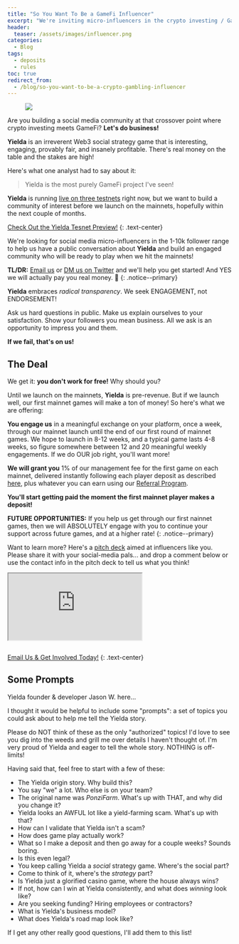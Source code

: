 ```yaml
---
title: "So You Want To Be a GameFi Influencer"
excerpt: "We're inviting micro-influencers in the crypto investing / GameFi crossover space to help us build our user community!"
header:
  teaser: /assets/images/influencer.png
categories:
  - Blog
tags:
  - deposits
  - rules
toc: true
redirect_from:
  - /blog/so-you-want-to-be-a-crypto-gambling-influencer
---
```


<figure class="align-left" style="margin-top: 10px; margin-bottom: 10px; width: 150px;">
    <img src="{{ site.url }}{{ site.baseurl }}/assets/images/influencer.png">
</figure>

Are you building a social media community at that crossover point where crypto investing meets GameFi? **Let's do business!** 

**Yielda** is an irreverent Web3 social strategy game that is interesting, engaging, provably fair, and insanely profitable. There's real money on the table and the stakes are high! 

Here's what one analyst had to say about it:

> Yielda is the most purely GameFi project I've seen!

**Yielda** is running [live on three testnets](https://preview.yielda.io) right now, but we want to build a community of interest before we launch on the mainnets, hopefully within the next couple of months.

<a class="btn btn--primary btn--large" href="https://preview.yielda.io" target="blank">Check Out the Yielda Tesnet Preview!</a>
{:  .text-center}

We're looking for social media micro-influencers in the 1-10k follower range to help us have a public conversation about **Yielda** and build an engaged community who will be ready to play when we hit the mainnets!

**TL/DR:** [Email us](mailto:hello@yielda.io) or [DM us on Twitter](https://twitter.com/messages/compose?recipient_id=1503576698360676358&text=I%27m%20an%20influencer%20and%20I%20want%20to%20help%20grow%20your%20user%20community%21) and we'll help you get started!  And YES we will actually pay you real money. 🤣
{: .notice--primary}

**Yielda** embraces *radical transparency*. We seek ENGAGEMENT, not ENDORSEMENT!

Ask us hard questions in public. Make us explain ourselves to your satisfaction. Show your followers you mean business. All we ask is an opportunity to impress you and them. 

**If we fail, that's on us!**

## The Deal

We get it: **you don't work for free!** Why should you?

Until we launch on the mainnets, **Yielda** is pre-revenue. But if we launch well, our first mainnet games will make a ton of money! So here's what we are offering:

**You engage us** in a meaningful exchange on your platform, once a week, through our mainnet launch until the end of our first round of mainnet games. We hope to launch in 8-12 weeks, and a typical game lasts 4-8 weeks, so figure somewhere between 12 and 20 meaningful weekly engagements. If we do OUR job right, you'll want more!

**We will grant you** 1% of our management fee for the first game on each mainnet, delivered instantly following each player deposit as described [here](/blog/making-money/#operating-the-game), plus whatever you can earn using our [Referral Program](/blog/referrals). 

**You'll start getting paid the moment the first mainnet player makes a deposit!**

**FUTURE OPPORTUNITIES:** If you help us get through our first nainnet games, then we will ABSOLUTELY engage with you to continue your support across future games, and at a higher rate!
{: .notice--primary}

Want to learn more? Here's a [pitch deck](https://pitch.com/embed/8e497f9e-af26-45d3-ab07-4c25a380f2a7) aimed at influencers like you. Please share it with your social-media pals... and drop a comment below or use the contact info in the pitch deck to tell us what you think!

<div class="responsive pitch" style="margin-bottom: 2em;">
  <iframe src="https://pitch.com/embed/8e497f9e-af26-45d3-ab07-4c25a380f2a7" allow="fullscreen" allowfullscreen=""></iframe>
</div>

<a class="btn btn--primary btn--large" href="mailto:hello@yielda.io?subject=Influencer%20Inquiry&body=I'm%20a%20social%20influencer%20and%20I'd%20like%20to%20help%20grow%20the%20Yielda%20user%20community!%20Here's%20how%20to%20contact%20me..." target="blank">Email Us & Get Involved Today!</a>
{:  .text-center}

## Some Prompts

Yielda founder & developer Jason W. here...

I thought it would be helpful to include some "prompts": a set of topics you could ask about to help me tell the Yielda story.

Please do NOT think of these as the only "authorized" topics! I'd love to see you dig into the weeds and grill me over details I haven't thought of. I'm very proud of Yielda and eager to tell the whole story. NOTHING is off-limits!

Having said that, feel free to start with a few of these:

* The Yielda origin story. Why build this?
* You say "we" a lot. Who else is on your team?
* The original name was _PonziFarm_. What's up with THAT, and why did you change it?
* Yielda looks an AWFUL lot like a yield-farming scam. What's up with that?
* How can I validate that Yielda isn't a scam?
* How does game play actually work?
* What so I make a deposit and then go away for a couple weeks? Sounds boring.
* Is this even legal?
* You keep calling Yielda a _social_ strategy game. Where's the social part?
* Come to think of it, where's the _strategy_ part?
* Is Yielda just a glorified casino game, where the house always wins?
* If not, how can I win at Yielda consistently, and what does _winning_ look like?
* Are you seeking funding? Hiring employees or contractors?
* What is Yielda's business model?
* What does Yielda's road map look like?

If I get any other really good questions, I'll add them to this list!
